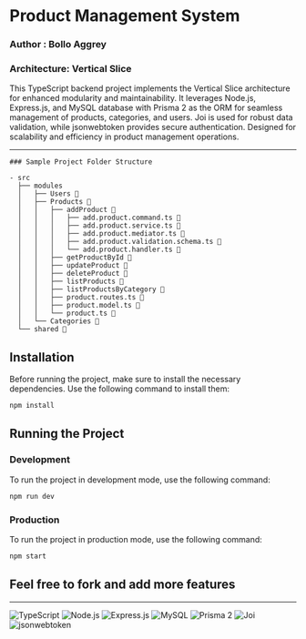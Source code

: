 # Product Management System 
### Author : Bollo Aggrey

### Architecture: Vertical Slice

This TypeScript backend project implements the Vertical Slice architecture for enhanced modularity and maintainability. It leverages Node.js, Express.js, and MySQL database with Prisma 2 as the ORM for seamless management of products, categories, and users. Joi is used for robust data validation, while jsonwebtoken provides secure authentication. Designed for scalability and efficiency in product management operations.

---
```
### Sample Project Folder Structure

- src
  ├── modules
  │   ├── Users 📁
  │   ├── Products 📁
  │   │   ├── addProduct 📁
  │   │   │   ├── add.product.command.ts 📄
  │   │   │   ├── add.product.service.ts 📄
  │   │   │   ├── add.product.mediator.ts 📄
  │   │   │   ├── add.product.validation.schema.ts 📄
  │   │   │   └── add.product.handler.ts 📄
  │   │   ├── getProductById 📁
  │   │   ├── updateProduct 📁
  │   │   ├── deleteProduct 📁
  │   │   ├── listProducts 📁
  │   │   ├── listProductsByCategory 📁
  │   │   ├── product.routes.ts 📄
  │   │   ├── product.model.ts 📄
  │   │   └── product.ts 📄
  │   └── Categories 📁
  └── shared 📁

 ```
## Installation

Before running the project, make sure to install the necessary dependencies. Use the following command to install them:

```bash
npm install

```

## Running the Project

### Development

To run the project in development mode, use the following command:

```bash
npm run dev

```

### Production

To run the project in production mode, use the following command:

```bash
npm start

```
## Feel free to fork and add more features 

---

![TypeScript](https://img.shields.io/badge/TypeScript-blue?style=for-the-badge&logo=typescript)
![Node.js](https://img.shields.io/badge/Node.js-green?style=for-the-badge&logo=node.js)
![Express.js](https://img.shields.io/badge/Express.js-lightgrey?style=for-the-badge&logo=express)
![MySQL](https://img.shields.io/badge/MySQL-blue?style=for-the-badge&logo=mysql)
![Prisma 2](https://img.shields.io/badge/Prisma%202-yellow?style=for-the-badge&logo=prisma)
![Joi](https://img.shields.io/badge/Joi-orange?style=for-the-badge&logo=joi)
![jsonwebtoken](https://img.shields.io/badge/jsonwebtoken-red?style=for-the-badge&logo=jsonwebtoken)
